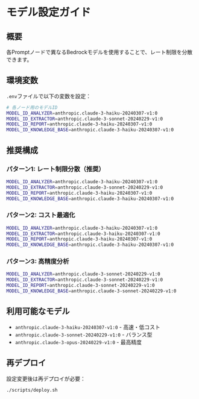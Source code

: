 # モデル設定ガイド

## 概要

各Promptノードで異なるBedrockモデルを使用することで、レート制限を分散できます。

## 環境変数

`.env`ファイルで以下の変数を設定：

```bash
# 各ノード用のモデルID
MODEL_ID_ANALYZER=anthropic.claude-3-haiku-20240307-v1:0
MODEL_ID_EXTRACTOR=anthropic.claude-3-sonnet-20240229-v1:0
MODEL_ID_REPORT=anthropic.claude-3-haiku-20240307-v1:0
MODEL_ID_KNOWLEDGE_BASE=anthropic.claude-3-haiku-20240307-v1:0
```

## 推奨構成

### パターン1: レート制限分散（推奨）
```bash
MODEL_ID_ANALYZER=anthropic.claude-3-haiku-20240307-v1:0
MODEL_ID_EXTRACTOR=anthropic.claude-3-sonnet-20240229-v1:0
MODEL_ID_REPORT=anthropic.claude-3-haiku-20240307-v1:0
MODEL_ID_KNOWLEDGE_BASE=anthropic.claude-3-haiku-20240307-v1:0
```

### パターン2: コスト最適化
```bash
MODEL_ID_ANALYZER=anthropic.claude-3-haiku-20240307-v1:0
MODEL_ID_EXTRACTOR=anthropic.claude-3-haiku-20240307-v1:0
MODEL_ID_REPORT=anthropic.claude-3-haiku-20240307-v1:0
MODEL_ID_KNOWLEDGE_BASE=anthropic.claude-3-haiku-20240307-v1:0
```

### パターン3: 高精度分析
```bash
MODEL_ID_ANALYZER=anthropic.claude-3-sonnet-20240229-v1:0
MODEL_ID_EXTRACTOR=anthropic.claude-3-sonnet-20240229-v1:0
MODEL_ID_REPORT=anthropic.claude-3-sonnet-20240229-v1:0
MODEL_ID_KNOWLEDGE_BASE=anthropic.claude-3-sonnet-20240229-v1:0
```

## 利用可能なモデル

- `anthropic.claude-3-haiku-20240307-v1:0` - 高速・低コスト
- `anthropic.claude-3-sonnet-20240229-v1:0` - バランス型
- `anthropic.claude-3-opus-20240229-v1:0` - 最高精度

## 再デプロイ

設定変更後は再デプロイが必要：

```bash
./scripts/deploy.sh
```
